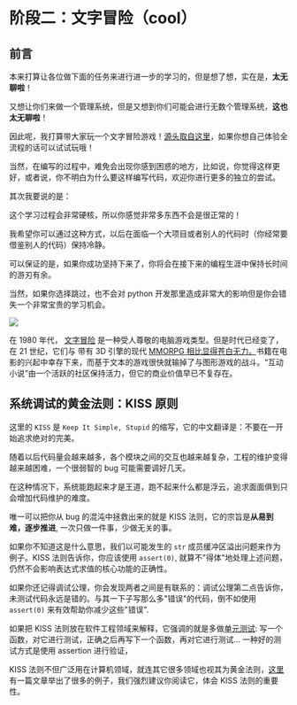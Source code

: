 # 阶段二：文字冒险（cool）

## 前言

本来打算让各位做下面的任务来进行进一步的学习的，但是想了想，实在是，<strong>太无聊啦</strong>！

又想让你们来做一个管理系统，但是又想到你们可能会进行无数个管理系统，<strong>这也太无聊啦</strong>！

因此呢，我打算带大家玩一个文字冒险游戏！[源头取自这里](https://github.com/helderman/htpataic)，如果你想自己体验全流程的话可以试试玩哦！

当然，在编写的过程中，难免会出现你感到困惑的地方，比如说，你觉得这样更好，或者说，你不明白为什么要这样编写代码，欢迎你进行更多的独立的尝试。

其次我要说的是：

这个学习过程会非常硬核，所以你感觉非常多东西不会是很正常的！

我希望你可以通过这种方式，以后在面临一个大项目或者别人的代码时（你经常要借鉴别人的代码）保持冷静。

可以保证的是，如果你成功坚持下来了，你将会在接下来的编程生涯中保持长时间的游刃有余。

当然，如果你选择跳过，也不会对 python 开发那里造成非常大的影响但是你会错失一个非常宝贵的学习机会。

![](https://cdn.xyxsw.site/boxcnustZBhjMu8FPN0Kxi4Mwvf.jpg)

在 1980 年代， [文字冒险](http://en.wikipedia.org/wiki/Text_adventure) 是一种受人尊敬的电脑游戏类型。但是时代已经变了，在 21 世纪，它们与 带有 3D 引擎的现代 [MMORPG 相比显得苍白无力。](http://en.wikipedia.org/wiki/Mmorpg)书籍在电影的兴起中幸存下来，而基于文本的游戏很快就输掉了与图形游戏的战斗。“互动小说”由一个活跃的社区保持活力，但它的商业价值早已不复存在。

## 系统调试的黄金法则：KISS 原则

这里的 `KISS` 是 `Keep It Simple, Stupid` 的缩写，它的中文翻译是：不要在一开始追求绝对的完美。

随着以后代码量会越来越多，各个模块之间的交互也越来越复杂，工程的维护变得越来越困难，一个很弱智的 bug 可能需要调好几天。

在这种情况下，系统能跑起来才是王道，跑不起来什么都是浮云，追求面面俱到只会增加代码维护的难度。

唯一可以把你从 bug 的混沌中拯救出来的就是 KISS 法则，它的宗旨是<strong>从易到难，逐步推进</strong>, 一次只做一件事，少做无关的事。

如果你不知道这是什么意思，我们以可能发生的 `str` 成员缓冲区溢出问题来作为例子。KISS 法则告诉你，你应该使用 `assert(0)`, 就算不"得体"地处理上述问题，仍然不会影响表达式求值的核心功能的正确性。

如果你还记得调试公理，你会发现两者之间是有联系的：调试公理第二点告诉你，未测试代码永远是错的。与其一下子写那么多"错误"的代码，倒不如使用 `assert(0)` 来有效帮助你减少这些"错误".

如果把 KISS 法则放在软件工程领域来解释，它强调的就是多做[单元测试](http://en.wikipedia.org/wiki/Unit_testing): 写一个函数，对它进行测试，正确之后再写下一个函数，再对它进行测试... 一种好的测试方式是使用 assertion 进行验证，

KISS 法则不但广泛用在计算机领域，就连其它很多领域也视其为黄金法则，[这里](http://blog.sciencenet.cn/blog-414166-562616.html)有一篇文章举出了很多的例子，我们强烈建议你阅读它，体会 KISS 法则的重要性。
